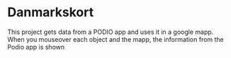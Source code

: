 # Danmarkskort
This project gets data from a PODIO app and uses it in a google mapp.
When you mouseover each object and the mapp, the information from the Podio app is shown

